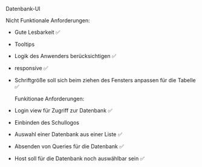 Datenbank-UI


Nicht Funktionale Anforderungen:
- Gute Lesbarkeit ✅
- Tooltips
- Logik des Anwenders berücksichtigen ✅
- responsive ✅
- Schriftgröße soll sich beim ziehen des Fensters anpassen für die Tabelle ✅

  Funkitionae Anforderungen: 
- Login view für Zugriff zur Datenbank ✅ 
- Einbinden des Schullogos  
- Auswahl einer Datenbank aus einer Liste ✅
- Absenden von Queries für die Datenbank ✅
- Host soll für die Datenbank noch auswählbar sein ✅